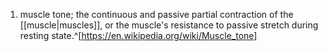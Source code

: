 1. muscle tone; the continuous and passive partial contraction of the [[muscle|muscles]], or the muscle's resistance to passive stretch during resting state.^[https://en.wikipedia.org/wiki/Muscle_tone]